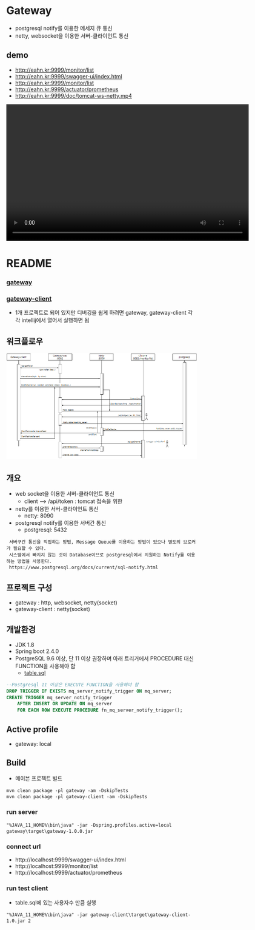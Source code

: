 # Gateway
* postgresql notify를 이용한 메세지 큐 통신
* netty, websocket을 이용한 서버-클라이언트 통신


## demo
* http://eahn.kr:9999/monitor/list
* http://eahn.kr:9999/swagger-ui/index.html
* http://eahn.kr:9999/monitor/list
* http://eahn.kr:9999/actuator/prometheus
* http://eahn.kr:9999/doc/tomcat-ws-netty.mp4

<video controls width="640" height="360">
  <source src="http://eahn.kr:9999/doc/tomcat-ws-netty.mp4" type="video/mp4">
  브라우저가 동영상을 지원하지 않습니다.
</video>

# README
### [gateway](gateway/README.md)
### [gateway-client](gateway-client/README.md)
* 1개 프로젝트로 되어 있지만 디버깅을 쉽게 하려면 gateway, gateway-client 각각 intellij에서 열어서 실행하면 됨

## 워크플로우
![workflow.png](doc/workflow.png)


## 개요
* web socket을 이용한 서버-클라이언트 통신
  * client --> /api/token : tomcat 접속을 위한 
* netty를 이용한 서버-클라이언트 통신
  * netty: 8090
* postgresql notify를 이용한 서버간 통신
  * postgresql: 5432
```text
 서버구간 통신을 직접하는 방법, Message Queue를 이용하는 방법이 있으나 별도의 브로커가 필요할 수 있다.
 시스템에서 빠지지 않는 것이 Database이므로 postgresql에서 지원하는 Notify를 이용하는 방법을 사용한다.
 https://www.postgresql.org/docs/current/sql-notify.html
```

## 프로젝트 구성
* gateway : http, websocket, netty(socket)
* gateway-client : netty(socket)


## 개발환경
* JDK 1.8
* Spring boot 2.4.0
* PostgreSQL 9.6 이상, 단 11 이상 권장하며 아래 트리거에서 PROCEDURE 대신 FUNCTION을 사용해야 함
  * [table.sql](gateway/src/main/resources/sql/table.sql)
```sql
--Postgresql 11 이상은 EXECUTE FUNCTION을 사용해야 함
DROP TRIGGER IF EXISTS mq_server_notify_trigger ON mq_server;
CREATE TRIGGER mq_server_notify_trigger
    AFTER INSERT OR UPDATE ON mq_server
    FOR EACH ROW EXECUTE PROCEDURE fn_mq_server_notify_trigger();
```


## Active profile
* gateway: local


## Build
* 메이븐 프로젝트 빌드
```
mvn clean package -pl gateway -am -DskipTests
mvn clean package -pl gateway-client -am -DskipTests
```

### run server
```text
"%JAVA_11_HOME%\bin\java" -jar -Dspring.profiles.active=local gateway\target\gateway-1.0.0.jar
```

### connect url
* http://localhost:9999/swagger-ui/index.html
* http://localhost:9999/monitor/list
* http://localhost:9999/actuator/prometheus

### run test client
  * table.sql에 있는 사용자수 만큼 실행
```text
"%JAVA_11_HOME%\bin\java" -jar gateway-client\target\gateway-client-1.0.jar 2
```